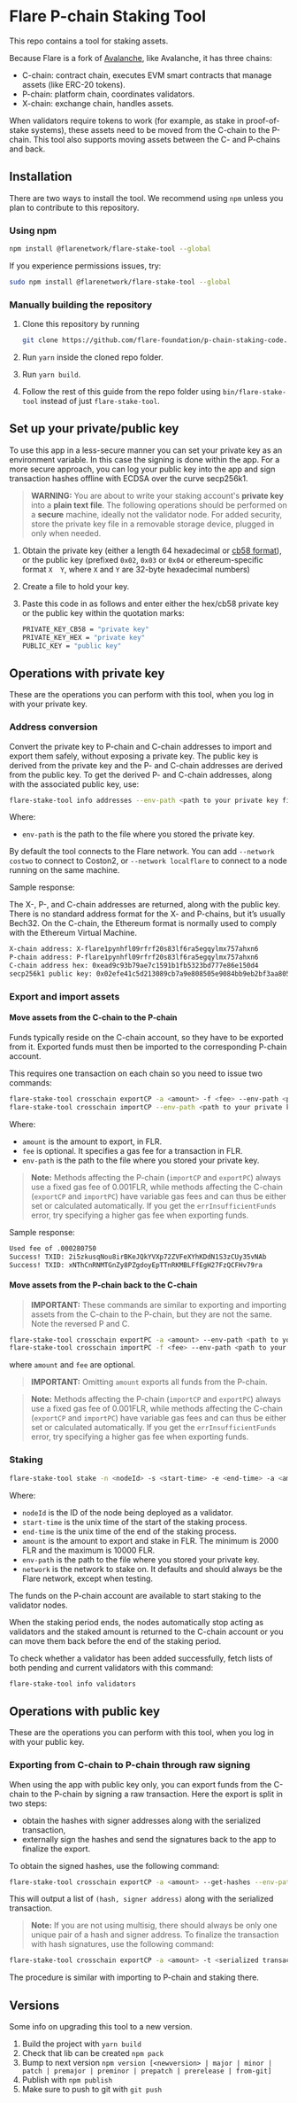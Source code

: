 # Flare P-chain Staking Tool

This repo contains a tool for staking assets.

Because Flare is a fork of [Avalanche](https://docs.avax.network/overview/getting-started/avalanche-platform), like Avalanche, it has three chains:

- C-chain: contract chain, executes EVM smart contracts that manage assets (like ERC-20 tokens).
- P-chain: platform chain, coordinates validators.
- X-chain: exchange chain, handles assets.

When validators require tokens to work (for example, as stake in proof-of-stake systems), these assets need to be moved from the C-chain to the P-chain.
This tool also supports moving assets between the C- and P-chains and back.

## Installation

There are two ways to install the tool.
We recommend using `npm` unless you plan to contribute to this repository.

### Using npm

```bash
npm install @flarenetwork/flare-stake-tool --global
```

If you experience permissions issues, try:

```bash
sudo npm install @flarenetwork/flare-stake-tool --global
```

### Manually building the repository

1. Clone this repository by running

   ```bash
   git clone https://github.com/flare-foundation/p-chain-staking-code.git
   ```

2. Run `yarn` inside the cloned repo folder.

3. Run `yarn build`.

4. Follow the rest of this guide from the repo folder using `bin/flare-stake-tool` instead of just `flare-stake-tool`.

## Set up your private/public key

To use this app in a less-secure manner you can set your private key as an environment variable.
In this case the signing is done within the app. For a more secure approach, you can log your
public key into the app and sign transaction hashes offline with ECDSA over the curve secp256k1.

> **WARNING:**
> You are about to write your staking account's **private key** into a **plain text file**.
> The following operations should be performed on a **secure** machine, ideally not the validator node.
> For added security, store the private key file in a removable storage device, plugged in only when needed.

1. Obtain the private key (either a length 64 hexadecimal or [cb58 format](https://support.avax.network/en/articles/4587395-what-is-cb58)),
or the public key (prefixed `0x02`, `0x03` or `0x04` or ethereum-specific format `X  Y`, where `X` and `Y` are 32-byte hexadecimal numbers)
2. Create a file to hold your key.
3. Paste this code in as follows and enter either the hex/cb58 private key or the public key within the quotation marks:

   ```bash
   PRIVATE_KEY_CB58 = "private key"
   PRIVATE_KEY_HEX = "private key"
   PUBLIC_KEY = "public key"
   ```

## Operations with private key

These are the operations you can perform with this tool, when you log in with your private key.

### Address conversion

Convert the private key to P-chain and C-chain addresses to import and export them safely, without exposing a private key.
The public key is derived from the private key and the P- and C-chain addresses are derived from the public key.
To get the derived P- and C-chain addresses, along with the associated public key, use:

```bash
flare-stake-tool info addresses --env-path <path to your private key file>
```

Where:

- `env-path` is the path to the file where you stored the private key.

By default the tool connects to the Flare network. You can add `--network costwo` to connect to Coston2, or `--network localflare` to connect to a node running on the same machine.

Sample response:

The X-, P-, and C-chain addresses are returned, along with the public key.
There is no standard address format for the X- and P-chains, but it’s usually Bech32.
On the C-chain, the Ethereum format is normally used to comply with the Ethereum Virtual Machine.

```bash
X-chain address: X-flare1pynhfl09rfrf20s83lf6ra5egqylmx757ahxn6
P-chain address: P-flare1pynhfl09rfrf20s83lf6ra5egqylmx757ahxn6
C-chain address hex: 0xead9c93b79ae7c1591b1fb5323bd777e86e150d4
secp256k1 public key: 0x02efe41c5d213089cb7a9e808505e9084bb9eb2bf3aa8050ea92a5ae9e20e5a692
```

### Export and import assets

#### Move assets from the C-chain to the P-chain

Funds typically reside on the C-chain account, so they have to be exported from it.
Exported funds must then be imported to the corresponding P-chain account.

This requires one transaction on each chain so you need to issue two commands:

```bash
flare-stake-tool crosschain exportCP -a <amount> -f <fee> --env-path <path to your private key file>
flare-stake-tool crosschain importCP --env-path <path to your private key file>
```

Where:

- `amount` is the amount to export, in FLR.
- `fee` is optional. It specifies a gas fee for a transaction in FLR.
- `env-path` is the path to the file where you stored your private key.

> **Note:**
> Methods affecting the P-chain (`importCP` and `exportPC`) always use a fixed gas fee of 0.001FLR, while methods affecting the C-chain (`exportCP` and `importPC`) have variable gas fees and can thus be either set or calculated automatically.
If you get the `errInsufficientFunds` error, try specifying a higher gas fee when exporting funds.

Sample response:

```bash
Used fee of .000280750
Success! TXID: 2i5zkusqNou8irBKeJQkYVXp72ZVFeXYhKDdN1S3zCUy35vNAb
Success! TXID: xNThCnRNMTGnZy8PZgdoyEpTTnRKMBLFfEgH27FzQCFHv79ra
```

#### Move assets from the P-chain back to the C-chain

> **IMPORTANT:**
> These commands are similar to exporting and importing assets from the C-chain to the P-chain, but they are not the same.
Note the reversed P and C.

```bash
flare-stake-tool crosschain exportPC -a <amount> --env-path <path to your private key file>
flare-stake-tool crosschain importPC -f <fee> --env-path <path to your private key file>
```

where `amount` and `fee` are optional.

> **IMPORTANT:**
> Omitting `amount` exports all funds from the P-chain.

> **Note:**
> Methods affecting the P-chain (`importCP` and `exportPC`) always use a fixed gas fee of 0.001FLR, while methods affecting the C-chain (`exportCP` and `importPC`) have variable gas fees and can thus be either set or calculated automatically.
If you get the `errInsufficientFunds` error, try specifying a higher gas fee when exporting funds.

### Staking

```bash
flare-stake-tool stake -n <nodeId> -s <start-time> -e <end-time> -a <amount> --env-path <path to your private key file>
```

Where:
- `nodeId` is the ID of the node being deployed as a validator.
- `start-time` is the unix time of the start of the staking process.
- `end-time` is the unix time of the end of the staking process.
- `amount` is the amount to export and stake in FLR. The minimum is 2000 FLR and the maximum is 10000 FLR.
- `env-path` is the path to the file where you stored your private key.
- `network` is the network to stake on. It defaults and should always be the Flare network, except when testing.

The funds on the P-chain account are available to start staking to the validator nodes.

When the staking period ends, the nodes automatically stop acting as validators and the staked amount is returned to the C-chain account or you can move them back before the end of the staking period.

To check whether a validator has been added successfully, fetch lists of both pending and current validators with this command:

```bash
flare-stake-tool info validators
```

## Operations with public key

These are the operations you can perform with this tool, when you log in with your public key.

### Exporting from C-chain to P-chain through raw signing

When using the app with public key only, you can export funds from the C-chain to the P-chain by signing a raw transaction.
Here the export is split in two steps:
- obtain the hashes with signer addresses along with the serialized transaction,
- externally sign the hashes and send the signatures back to the app to finalize the export.

To obtain the signed hashes, use the following command:

```bash
flare-stake-tool crosschain exportCP -a <amount> --get-hashes --env-path <path to your public key file>
```

This will output a list of `(hash, signer address)` along with the serialized transaction.
> **Note:**
> If you are not using multisig, there should always be only one unique pair of a hash and signer address.
To finalize the transaction with hash signatures, use the following command:

```bash
flare-stake-tool crosschain exportCP -a <amount> -t <serialized transaction> -s <signed hashes> --use-signatures --env-path <path to your private key file>
```

The procedure is similar with importing to P-chain and staking there.

## Versions

Some info on upgrading this tool to a new version.

1. Build the project with `yarn build`
2. Check that lib can be created `npm pack`
3. Bump to next version `npm version [<newversion> | major | minor | patch | premajor | preminor | prepatch | prerelease | from-git]`
4. Publish with `npm publish`
5. Make sure to push to git with `git push`
